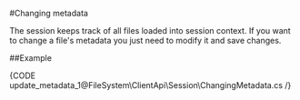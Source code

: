 ﻿#Changing metadata

The session keeps track of all files loaded into session context. If you want to change a file's metadata you just need to modify it and save changes.

##Example

{CODE update_metadata_1@FileSystem\ClientApi\Session\ChangingMetadata.cs /}
